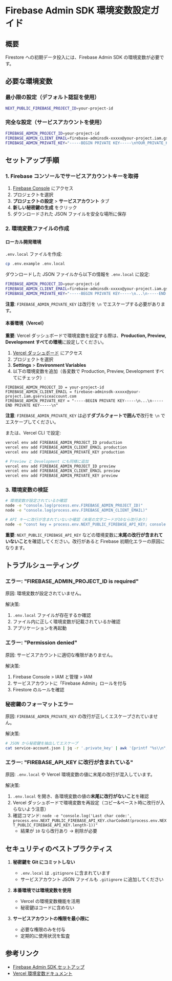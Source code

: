 # Firebase Admin SDK 環境変数設定ガイド

## 概要

Firestore への初期データ投入には、Firebase Admin SDK の環境変数が必要です。

## 必要な環境変数

### 最小限の設定（デフォルト認証を使用）

```bash
NEXT_PUBLIC_FIREBASE_PROJECT_ID=your-project-id
```

### 完全な設定（サービスアカウントを使用）

```bash
FIREBASE_ADMIN_PROJECT_ID=your-project-id
FIREBASE_ADMIN_CLIENT_EMAIL=firebase-adminsdk-xxxxx@your-project.iam.gserviceaccount.com
FIREBASE_ADMIN_PRIVATE_KEY="-----BEGIN PRIVATE KEY-----\nYOUR_PRIVATE_KEY_HERE\n-----END PRIVATE KEY-----\n"
```

## セットアップ手順

### 1. Firebase コンソールでサービスアカウントキーを取得

1. [Firebase Console](https://console.firebase.google.com/) にアクセス
2. プロジェクトを選択
3. **プロジェクトの設定** > **サービスアカウント** タブ
4. **新しい秘密鍵の生成** をクリック
5. ダウンロードされた JSON ファイルを安全な場所に保存

### 2. 環境変数ファイルの作成

#### ローカル開発環境

`.env.local` ファイルを作成:

```bash
cp .env.example .env.local
```

ダウンロードした JSON ファイルから以下の情報を `.env.local` に設定:

```bash
FIREBASE_ADMIN_PROJECT_ID=your-project-id
FIREBASE_ADMIN_CLIENT_EMAIL=firebase-adminsdk-xxxxx@your-project.iam.gserviceaccount.com
FIREBASE_ADMIN_PRIVATE_KEY="-----BEGIN PRIVATE KEY-----\n...\n-----END PRIVATE KEY-----\n"
```

**注意**: `FIREBASE_ADMIN_PRIVATE_KEY` は改行を `\n` でエスケープする必要があります。

#### 本番環境（Vercel）

**重要**: Vercel ダッシュボードで環境変数を設定する際は、**Production, Preview, Development すべての環境**に設定してください。

1. [Vercel ダッシュボード](https://vercel.com/dashboard) にアクセス
2. プロジェクトを選択
3. **Settings** > **Environment Variables**
4. 以下の環境変数を追加（各変数で Production, Preview, Development すべてにチェック）:

```
FIREBASE_ADMIN_PROJECT_ID = your-project-id
FIREBASE_ADMIN_CLIENT_EMAIL = firebase-adminsdk-xxxxx@your-project.iam.gserviceaccount.com
FIREBASE_ADMIN_PRIVATE_KEY = "-----BEGIN PRIVATE KEY-----\n...\n-----END PRIVATE KEY-----\n"
```

**注意**: `FIREBASE_ADMIN_PRIVATE_KEY` は必ず**ダブルクォートで囲んで**改行を `\n` でエスケープしてください。

または、Vercel CLI で設定:

```bash
vercel env add FIREBASE_ADMIN_PROJECT_ID production
vercel env add FIREBASE_ADMIN_CLIENT_EMAIL production
vercel env add FIREBASE_ADMIN_PRIVATE_KEY production

# Preview と Development にも同様に追加
vercel env add FIREBASE_ADMIN_PROJECT_ID preview
vercel env add FIREBASE_ADMIN_CLIENT_EMAIL preview
vercel env add FIREBASE_ADMIN_PRIVATE_KEY preview
```

### 3. 環境変数の検証

```bash
# 環境変数が設定されているか確認
node -e "console.log(process.env.FIREBASE_ADMIN_PROJECT_ID)"
node -e "console.log(process.env.FIREBASE_ADMIN_CLIENT_EMAIL)"

# API キーに改行が含まれていないか確認（末尾の文字コードが10なら改行あり）
node -e "const key = process.env.NEXT_PUBLIC_FIREBASE_API_KEY; console.log('Last char code:', key.charCodeAt(key.length-1))"
```

**重要**: `NEXT_PUBLIC_FIREBASE_API_KEY` などの環境変数に**末尾の改行が含まれていないこと**を確認してください。改行があると Firebase 初期化エラーの原因になります。

## トラブルシューティング

### エラー: "FIREBASE_ADMIN_PROJECT_ID is required"

原因: 環境変数が設定されていません。

解決策:
1. `.env.local` ファイルが存在するか確認
2. ファイル内に正しく環境変数が記載されているか確認
3. アプリケーションを再起動

### エラー: "Permission denied"

原因: サービスアカウントに適切な権限がありません。

解決策:
1. Firebase Console > IAM と管理 > IAM
2. サービスアカウントに「Firebase Admin」ロールを付与
3. Firestore のルールを確認

### 秘密鍵のフォーマットエラー

原因: `FIREBASE_ADMIN_PRIVATE_KEY` の改行が正しくエスケープされていません。

解決策:
```bash
# JSON から秘密鍵を抽出してエスケープ
cat service-account.json | jq -r '.private_key' | awk '{printf "%s\\n", $0}'
```

### エラー: "FIREBASE_API_KEY に改行が含まれている"

原因: `.env.local` や Vercel 環境変数の値に末尾の改行が混入しています。

解決策:
1. `.env.local` を開き、各環境変数の値の**末尾に改行がないこと**を確認
2. Vercel ダッシュボードで環境変数を再設定（コピー&ペースト時に改行が入らないよう注意）
3. 確認コマンド: `node -e "console.log('Last char code:', process.env.NEXT_PUBLIC_FIREBASE_API_KEY.charCodeAt(process.env.NEXT_PUBLIC_FIREBASE_API_KEY.length-1))"`
   - 結果が `10` なら改行あり → 削除が必要

## セキュリティのベストプラクティス

1. **秘密鍵を Git にコミットしない**
   - `.env.local` は `.gitignore` に含まれています
   - サービスアカウント JSON ファイルも `.gitignore` に追加してください

2. **本番環境では環境変数を使用**
   - Vercel の環境変数機能を活用
   - 秘密鍵はコードに含めない

3. **サービスアカウントの権限を最小限に**
   - 必要な権限のみを付与
   - 定期的に使用状況を監査

## 参考リンク

- [Firebase Admin SDK セットアップ](https://firebase.google.com/docs/admin/setup)
- [Vercel 環境変数ドキュメント](https://vercel.com/docs/environment-variables)

